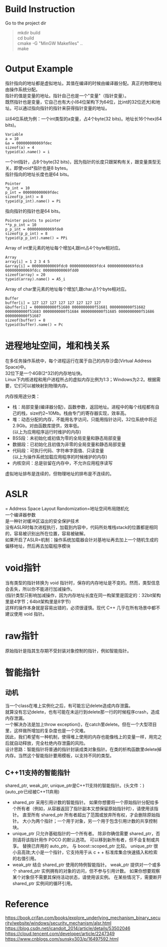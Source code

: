 # Build Instruction
Go to the project dir  
> mkdir build  
> cd build  
> cmake -G "MinGW Makefiles" ..  
> make  
  

# Output Example
指针指向的地址都是虚拟地址。其值在编译的时候由编译器分配。真正的物理地址由操作系统分配。  
指针的值是变量的地址。指针自己也是一个"变量"（指针变量）。  
既然指针也是变量，它自己也有大小(64位架构下为64位，比int的32位还大)和地址。可以通过指向指针的指针来获得指针变量的地址。  

以64位系统为例：一个int类型的a变量，占4个byte(32 bits)。地址长16个hex(64 bits)。  
```
Variable
a = 10
&a = 000000000069fdec
sizeof(a) = 4
typeid(a).name() = i
```

一个int指针，占8个byte(32 bits)，因为指针的长度只跟架构有关，跟变量类型无关。即使void*指针也是8 bytes。  
指针指向的地址长度也是64 bits。  
```
Pointer
*p_int = 10
p_int = 000000000069fdec
sizeof(p_int) = 8
typeid(p_int).name() = Pi
```

指向指针的指针也是64 bits。  
```
Pointer points to pointer
**p_p_int = 10
p_p_int = 000000000069fde0
sizeof(p_p_int) = 8
typeid(p_p_int).name() = PPi
```

Array of int里元素的地址每个增加4,跟int占4个byte相对应。  
```
Array
array[i] = 1 2 3 4 5
&array[i] = 000000000069fdc0 000000000069fdc4 000000000069fdc8 000000000069fdcc 000000000069fdd0
sizeof(array) = 20
typeid(array).name() = A5_i
```

Array of char里元素的地址每个增加1,跟char占1个byte相对应。  
```
Buffer
buffer[i] = 127 127 127 127 127 127 127 127
&buffer[i] = 0000000000f51680 0000000000f51681 0000000000f51682 0000000000f51683 0000000000f51684 0000000000f51685 0000000000f51686 0000000000f51687
sizeof(buffer) = 8
typeid(buffer).name() = Pc
```


# 进程地址空间，堆和栈关系
在多任务操作系统中，每个进程运行在属于自己的内存沙盘(Virtual Address Space)中。  
32位下是一个4GB(2^32)的内存地址快。  
Linux下内核进程和用户进程所占的虚拟内存比例为1:3；Windows为2:2。根据需要，它们可以被映射到物理内存。  

内存按用途分类：
- 栈：局部变量(编译器分配)，函数参数，返回地址。进程中的每个线程都有自己的栈，size约2~10Mb。栈由专门的寄存器实现，效率高。  
- 堆：动态分配的内存，不能用名字访问，只能用指针访问，32位系统中将近2.9Gb。对由函数库提供，效率低。    
(以上为应用程序运行时维护的内存)  
- BSS段：未初始化或初值为零的全局变量和静态局部变量  
- 数据段：已初始化且初值为非零的全局变量和静态局部变量  
- 代码段：可执行代码、字符串字面值、只读变量  
(以上为操作系统加载应用程序的时候维护的内存)  
- 内核空间：总是驻留在内存中，不允许应用程序读写  

虚拟地址排布是连续的，但物理地址的排布是不连续的。  


# ASLR
= Address Space Layout Randomization=地址空间布局随机化  
一个编译器参数  
是一种针对缓冲区溢出的安全保护技术  
没有ASLR时每次进程执行，加载到内容中，代码所处堆栈stack的位置都是相同的，容易被识别出所在位置，容易被破解。  
如果开启了ASLR=机制：操作系统加载器会针对基地址再去加上一个随机生成的偏移地址，然后再去加载程序模块

# void指针
当有类型的指针转换为 void 指针时，保存的内存地址是不变的。然而，类型信息会丢失，所以你不能进行加减操作。  
(指针类型只影响加减操作，因为内存地址长度在同一构架里是固定的：32bit架构里是4字节；64bit架构里是8字节)  
这样的操作本身就是容易出错的，必须很谨慎。现代 C++ 几乎在所有场景中都不建议使用 void 指针。  

# raw指针
原始指针是指其生存期不受封装对象控制的指针，例如智能指针。

# 智能指针
## 动机
当一个class在堆上实例化之后，有可能忘记delete造成内存泄露。  
就算没有忘记delete，也有可能在未运行到delete那一行的时候程序crash，造成内存泄漏。  
一个解决办法是加上throw exception()，在catch里delete。但在一个大型项目里，这样做所增加的复杂度也是一个灾难。  
因此，我们希望有一种机制，使得堆上使用的内存也能像栈上的变量一样，用完之后就自动释放，完全杜绝内存泄露的风险。  
设计思路：智能指针将普通的指针封装成类对象指针。在类的析构函数里delete掉内存。当然这个智能指针要用模板，以支持不同的类型。  
## C++11支持的智能指针
shared_ptr, weak_ptr, unique_ptr是C++11支持的智能指针。(头文件：<memory>)  
(auto_ptr已经被C++11弃用)
- shared_ptr
采用引用计数的智能指针。 如果你想要将一个原始指针分配给多个所有者（例如，从容器返回了指针副本又想保留原始指针时），请使用该指针。 直至所有 shared_ptr 所有者超出了范围或放弃所有权，才会删除原始指针。 大小为两个指针；一个用于对象，另一个用于包含引用计数的共享控制块。   
- unique_ptr
只允许基础指针的一个所有者。 除非你确信需要 shared_ptr，否则请将该指针用作 POCO 的默认选项。 可以移到新所有者，但不会复制或共享。 替换已弃用的 auto_ptr。 与 boost::scoped_ptr 比较。 unique_ptr 很小且高效;大小是一个指针，它支持用于从 c + + 标准库集合快速插入和检索的右值引用。   
- weak_ptr
结合 shared_ptr 使用的特例智能指针。 weak_ptr 提供对一个或多个 shared_ptr 实例拥有的对象的访问，但不参与引用计数。 如果你想要观察某个对象但不需要其保持活动状态，请使用该实例。 在某些情况下，需要断开 shared_ptr 实例间的循环引用。   


# Reference
https://book.crifan.com/books/explore_underlying_mechanism_binary_security/website/windows/security_mechanism/alsr.html  
https://blog.csdn.net/icandoit_2014/article/details/53502046  
https://cloud.tencent.com/developer/article/2247349  
https://www.cnblogs.com/sunsky303/p/16497592.html  

